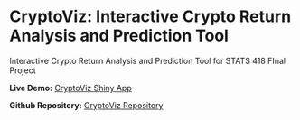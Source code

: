 # CryptoViz: Interactive Crypto Return Analysis and Prediction Tool

Interactive Crypto Return Analysis and Prediction Tool for STATS 418 FInal Project

**Live Demo:** [CryptoViz Shiny App](https://cryptoviz-shiny-349535554801.us-central1.run.app/)

**Github Repository:** [CryptoViz Repository](https://github.com/2achAreeee/CryptoViz)
